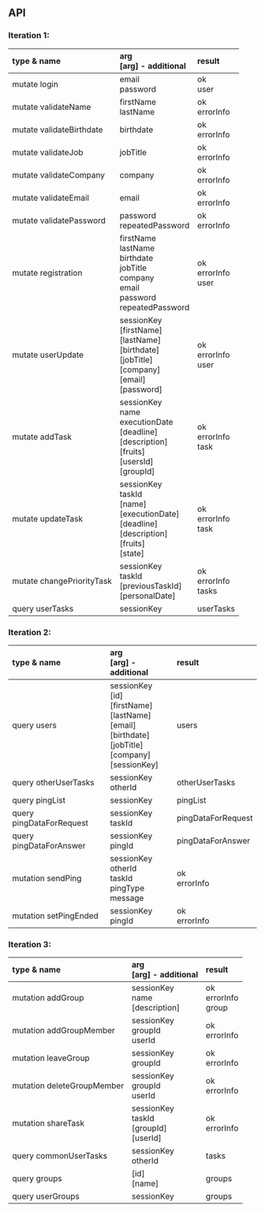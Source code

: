 ## API

### Iteration 1:

| type & name         | arg <br> [arg] - additional     | result |
|:-------------|:----------|:-----------|
| mutate login |  email <br> password | ok <br> user |
| mutate validateName | firstName <br> lastName | ok <br> errorInfo |
| mutate validateBirthdate | birthdate | ok <br> errorInfo |
| mutate validateJob | jobTitle | ok <br> errorInfo |
| mutate validateCompany | company | ok <br> errorInfo |
| mutate validateEmail | email | ok <br> errorInfo |
| mutate validatePassword | password <br> repeatedPassword | ok <br> errorInfo |
| mutate registration | firstName <br> lastName <br> birthdate <br> jobTitle <br> company <br> email <br> password <br> repeatedPassword | ok <br> errorInfo <br> user |
| mutate userUpdate | sessionKey <br> [firstName] <br> [lastName] <br> [birthdate] <br> [jobTitle] <br> [company] <br> [email] <br> [password] | ok <br> errorInfo <br> user |
| mutate addTask | sessionKey <br> name <br> executionDate <br> [deadline] <br> [description] <br> [fruits] <br> [usersId] <br> [groupId] | ok <br> errorInfo <br> task |
| mutate updateTask | sessionKey <br> taskId <br> [name] <br> [executionDate] <br> [deadline] <br> [description] <br> [fruits] <br> [state] | ok <br> errorInfo <br> task |
| mutate changePriorityTask | sessionKey <br> taskId <br> [previousTaskId] <br> [personalDate] | ok <br> errorInfo <br> tasks |
| query userTasks | sessionKey | userTasks |

### Iteration 2:

| type & name         | arg <br> [arg] - additional     | result |
|:-------------|:----------|:-----------|
| query users | sessionKey <br> [id] <br> [firstName] <br> [lastName] <br> [email] <br> [birthdate] <br> [jobTitle] <br> [company] <br> [sessionKey] | users |
| query otherUserTasks | sessionKey <br> otherId | otherUserTasks |
| query pingList | sessionKey | pingList |
| query pingDataForRequest | sessionKey <br> taskId | pingDataForRequest |
| query pingDataForAnswer | sessionKey <br> pingId | pingDataForAnswer |
| mutation sendPing | sessionKey <br> otherId <br> taskId <br> pingType <br> message | ok <br> errorInfo |
| mutation setPingEnded | sessionKey <br> pingId | ok <br> errorInfo |

### Iteration 3:

| type & name         | arg <br> [arg] - additional     | result |
|:-------------|:----------|:-----------|
| mutation addGroup | sessionKey <br> name <br> [description] | ok <br> errorInfo <br> group |
| mutation addGroupMember | sessionKey <br> groupId <br> userId | ok <br> errorInfo |
| mutation leaveGroup | sessionKey <br> groupId | ok <br> errorInfo |
| mutation deleteGroupMember | sessionKey <br> groupId <br> userId | ok <br> errorInfo |
| mutation shareTask | sessionKey <br> taskId <br> [groupId] <br> [userId] | ok <br> errorInfo |
| query commonUserTasks | sessionKey <br> otherId | tasks |
| query groups | [id] <br> [name] | groups |
| query userGroups | sessionKey | groups |
